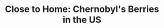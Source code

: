 ---
title:  "Close to Home: Chernobyl's Berries in the US"
category: ['food']
classes: ['embed','iframe','arcgis']
excerpt: "This project will demonstrate the transnational political, social, economic, and health consequences of Chernobyl's agricultural fallout."
description: >-
  Although Chernobyl liquidators (clean-up workers) and local residents received high doses of radiation in the direct aftermath of the meltdown, at least 30 percent of Chernobyl's radiation exposure has and will continue to come from the ingestion of contaminated agricultural products. In fact, radioactive food will be responsible for the vast majority of Chernobyl's post-1990 public health impacts, in addition to a number of cultural conflicts and societal disruptions. This project attempts to trace contaminated Chernobyl food products across the world, through both the atmosphere and trade, from 1986 through the present. Using examples from Belarus, the UK, Norway, Turkey, France, and the US, I hope to demonstrate the continuing and transnational political, social, economic, and health consequences of Chernobyl's agricultural fallout."
header:
  # overlay_image: assets/images/katz-balmes.jpg
  teaser: assets/images/katz-balmes.jpg
contributors:
    - name: Max Katz-Balmes
      bio: "'20 is double majoring in Environmental Studies and Economics. At Swarthmore, he played on the men's golf team, worked as a President's Sustainability Research Fellow, volunteered for Serenity Soular, and served as an editor for The Phoenix. After graduation, he hopes to pursue a career at the intersections of social justice and environmentalism."
embed:
  type: arcgis
  id: 10uPS0
  url: "https://storymaps.arcgis.com/stories/e6786a91f09a42fb9b2b46eb80f29d22"
---
